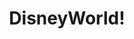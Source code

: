 ---
layout: page
title: DisneyWorld!
permalink: /projects/
description: The Happiest Place in the World
img: /assets/img/album/disney.jpg
alt: Ngai To and Inez at DisneyWorld
---